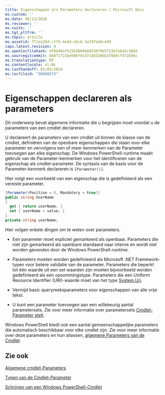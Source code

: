 ```yaml
---
title: Eigenschappen als Parameters declareren | Microsoft Docs
ms.custom: ''
ms.date: 09/13/2016
ms.reviewer: ''
ms.suite: ''
ms.tgt_pltfrm: ''
ms.topic: article
ms.assetid: f71ea35d-cff5-4e44-a5c6-3a747ed4c4d9
caps.latest.revision: 9
ms.openlocfilehash: 6f6640afb15b3608669538f9b5f53d7a8a5c380d
ms.sourcegitcommit: b6871f21bd666f9cd71dd336bb3f844cf472b56c
ms.translationtype: MT
ms.contentlocale: nl-NL
ms.lasthandoff: 02/03/2019
ms.locfileid: "56850573"
---
```

# <a name="declaring-properties-as-parameters"></a>Eigenschappen declareren als parameters

Dit onderwerp bevat algemene informatie die u begrijpen moet voordat u de parameters van een cmdlet declareren.

U declareert de parameters van een cmdlet uit binnen de klasse van de cmdlet, definiëren van de openbare eigenschappen die staan voor elke parameter en vervolgens een of meer kenmerken van de Parameter toevoegen aan elke eigenschap. De Windows PowerShell-runtime maakt gebruik van de Parameter-kenmerken voor het identificeren van de eigenschap als cmdlet-parameter. De syntaxis van de basis voor de Parameter-kenmerk declareren is `[Parameter()]`.

Hier volgt een voorbeeld van een eigenschap die is gedefinieerd als een vereiste parameter.

```csharp
[Parameter(Position = 0, Mandatory = true)]
public string UserName
{
  get { return userName; }
  set { userName = value; }
}
private string userName;
```

Hier volgen enkele dingen om te weten over parameters.

- Een parameter moet expliciet gemarkeerd als openbaar. Parameters die niet zijn gemarkeerd als openbare standaard naar interne en wordt niet worden gevonden door de Windows PowerShell-runtime.

- Parameters moeten worden gedefinieerd als Microsoft .NET Framework-typen voor betere validatie van de parameter. Parameters die beperkt tot één waarde uit een set waarden zijn moeten bijvoorbeeld worden gedefinieerd als een opsommingstype. Parameters die een Uniform Resource Identifier (URI)-waarde moet van het type [System.Uri](/dotnet/api/System.Uri).

- Vermijd basic queryreeksparameters voor eigenschappen van alle vrije tekst.

- U kunt een parameter toevoegen aan een willekeurig aantal parametersets. Zie voor meer informatie over parametersets [Cmdlet-Parameter stelt](./cmdlet-parameter-sets.md).

Windows PowerShell biedt ook een aantal gemeenschappelijke parameters die automatisch beschikbaar voor elke cmdlet zijn. Zie voor meer informatie over deze parameters en hun aliassen, [algemene Parameters van de Cmdlet](./common-parameter-names.md).

## <a name="see-also"></a>Zie ook

[Algemene cmdlet-Parameters](./common-parameter-names.md)

[Typen van de Cmdlet-Parameter](./types-of-cmdlet-parameters.md)

[Schrijven van een Windows PowerShell-Cmdlet](./writing-a-windows-powershell-cmdlet.md)
